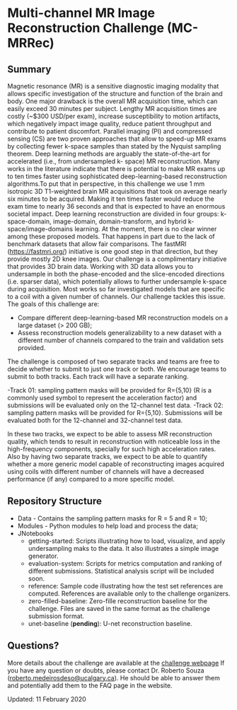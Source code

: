 # Multi-channel MR Image Reconstruction Challenge (MC-MRRec)


## Summary

Magnetic resonance (MR) is a sensitive diagnostic imaging modality that allows specific investigation of the
structure and function of the brain and body. One major drawback is the overall MR acquisition time, which can
easily exceed 30 minutes per subject. Lengthy MR acquisition times are costly (~$300 USD/per exam), increase
susceptibility to motion artifacts, which negatively impact image quality, reduce patient throughput and
contribute to patient discomfort. Parallel imaging (PI) and compressed sensing (CS) are two proven approaches
that allow to speed-up MR exams by collecting fewer k-space samples than stated by the Nyquist sampling
theorem. Deep learning methods are arguably the state-of-the-art for accelerated (i.e., from undersampled k-
space) MR reconstruction. Many works in the literature indicate that there is potential to make MR exams up to ten times faster
using sophisticated deep-learning-based reconstruction algorithms.To put that in perspective, in this challenge
we use 1 mm isotropic 3D T1-weighted brain MR acquisitions that took on average nearly six minutes to be acquired. 
Making it ten times faster would reduce the exam time to nearly 36 seconds and that is expected to have an enormous societal impact. 
 Deep learning reconstruction are divided in four groups: k-space-domain, image-domain, domain-transform, and hybrid k-space/image-domains
learning. At the moment, there is no clear winner among these proposed models. That happens in part due to the 
lack of benchmark datasets that allow fair comparisons. The fastMRI (https://fastmri.org/) initiative is one good step
in that direction, but they provide mostly 2D knee images. Our challenge is a complimentary initiative that provides
3D brain data. Working with 3D data allows you to undersample in both the phase-encoded and the slice-encoded directions (i.e. sparser data),
which potentially allows to further undersample k-space during acquisition.   Most works
so far investigated models that are specific to a coil with a given number of channels. Our challenge tackles this
issue. The goals of this challenge are:

   - Compare different deep-learning-based MR reconstruction models on a large dataset (> 200 GB);
   - Assess reconstruction models generalizability to a new dataset with a different number of channels compared to
the train and validation sets provided.

The challenge is composed of two separate tracks and teams are free to decide whether to submit to just one track
or both. We encourage teams to submit to both tracks. Each track will have a separate ranking.

   -Track 01: sampling pattern masks will be provided for R={5,10} (R is a commonly used symbol to represent the
acceleration factor) and submissions will be evaluated only on the 12-channel test data.
   -Track 02: sampling pattern masks will be provided for R={5,10}. Submissions will be evaluated both for the 12-channel
and 32-channel test data.

In these two tracks, we expect to be able to assess MR reconstruction quality, which tends to result in
reconstruction with noticeable loss in the high-frequency components, specially for such high acceleration rates.
Also by having two separate tracks, we expect to be able to quantify whether a more generic model capable of
reconstructing images acquired using coils with different number of channels will have a decreased performance
(if any) compared to a more specific model.

## Repository Structure

   - Data - Contains the sampling pattern masks for R = 5 and R = 10;
   - Modules - Python modules to help load and process the data;
   - JNotebooks
      - getting-started: Scripts illustrating how to load, visualize, and apply undersampling maks to the data. It also illustrates a simple image generator. 
      - evaluation-system: Scripts for metrics computation and ranking of different submissions. Statistical analysis script will be included soon.
      - reference: Sample code illustrating how the test set references are computed. References are available only to the challenge organizers.
      - zero-filled-baseline: Zero-fille reconstruction baseline for the challenge. Files are saved in the same format as the challenge submission format.
      - unet-baseline (**pending**): U-net reconstruction baseline.		

## Questions?

More details about the challenge are available at the [challenge webpage](https://sites.google.com/view/calgary-campinas-dataset/home/mr-reconstruction-challenge) If you have any question or doubts, please contact Dr. Roberto Souza (roberto.medeirosdeso@ucalgary.ca). He should be able to answer them and potentially add them to the FAQ page in the website.


Updated: 11 February 2020
